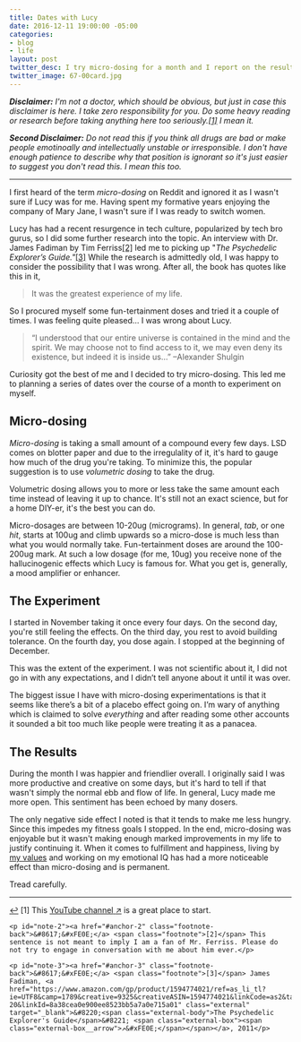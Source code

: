 ```yaml
---
title: Dates with Lucy
date: 2016-12-11 19:00:00 -05:00
categories:
- blog
- life
layout: post
twitter_desc: I try micro-dosing for a month and I report on the results.
twitter_image: 67-00card.jpg
---
```


_**Disclaimer:** I'm not a doctor, which should be obvious, but just in case this disclaimer is here. I take zero responsibility for you. Do some heavy reading or research before taking anything here too seriously.<a id="anchor-1" href="#note-1" class="fieldnotes-anchor">[1]</a> I mean it._

_**Second Disclaimer:** Do not read this if you think all drugs are bad or make people emotinoally and intellectually unstable or irresponsible. I don't have enough patience to describe why that position is ignorant so it's just easier to suggest you don't read this. I mean this too._

<hr class="small">

I first heard of the term _micro-dosing_ on Reddit and ignored it as I wasn't sure if Lucy was for me. Having spent my formative years enjoying the company of Mary Jane, I wasn't sure if I was ready to switch women.

Lucy has had a recent resurgence in tech culture, popularized by tech bro gurus, so I did some further research into the topic. An interview with Dr. James Fadiman by Tim Ferriss<a id="anchor-2" href="#note-2" class="fieldnotes-anchor">[2]</a> led me to picking up "_The Psychedelic Explorer’s Guide."_<a id="anchor-3" href="#note-3" class="fieldnotes-anchor">[3]</a> While the research is admittedly old, I was happy to consider the possibility that I was wrong. After all, the book has quotes like this in it,

> It was the greatest experience of my life.

So I procured myself some fun-tertainment doses and tried it a couple of times. I was feeling quite pleased… I was wrong about Lucy.

> “I understood that our entire universe is contained in the mind and the spirit. We may choose not to find access to it, we may even deny its existence, but indeed it is inside us…”
> –Alexander Shulgin

Curiosity got the best of me and I decided to try micro-dosing. This led me to planning a series of dates over the course of a month to experiment on myself.

## Micro-dosing

_Micro-dosing_ is taking a small amount of a compound every few days. LSD comes on blotter paper and due to the irregulality of it, it's hard to gauge how much of the drug you're taking. To minimize this, the popular suggestion is to use _volumetric dosing_ to take the drug.

Volumetric dosing allows you to more or less take the same amount each time instead of leaving it up to chance. It's still not an exact science, but for a home DIY-er, it's the best you can do.

Micro-dosages are between 10-20ug (micrograms). In general, _tab_, or one _hit_, starts at 100ug and climb upwards so a micro-dose is much less than what you would normally take. Fun-tertainment doses are around the 100-200ug mark. At such a low dosage (for me, 10ug) you receive none of the hallucinogenic effects which Lucy is famous for. What you get is, generally, a mood amplifier or enhancer.

## The Experiment

I started in November taking it once every four days. On the second day, you're still feeling the effects. On the third day, you rest to avoid building tolerance. On the fourth day, you dose again. I stopped at the beginning of December.

This was the extent of the experiment. I was not scientific about it, I did not go in with any expectations, and I didn’t tell anyone about it until it was over.

The biggest issue I have with micro-dosing experimentations is that it seems like there’s a bit of a placebo effect going on. I’m wary of anything which is claimed to solve _everything_ and after reading some other accounts it sounded a bit too much like people were treating it as a panacea.

## The Results

During the month I was happier and friendlier overall. I originally said I was more productive and creative on some days, but it's hard to tell if that wasn't simply the normal ebb and flow of life. In general, Lucy made me more open. This sentiment has been echoed by many dosers.

The only negative side effect I noted is that it tends to make me less hungry. Since this impedes my fitness goals I stopped. In the end, micro-dosing was enjoyable but it wasn't making enough marked improvements in my life to justify continuing it. When it comes to fulfillment and happiness, living by [my values](http://helentran.com/carving-a-life) and working on my emotional IQ has had a more noticeable effect than micro-dosing and is permanent.

Tread carefully.

<hr class="small">

<div class="fieldnotes">
    <p id="note-1"><a href="#anchor-1" class="footnote-back">&#8617;&#xFE0E;</a> <span class="footnote">[1]</span> This <a href="https://www.youtube.com/channel/UCn8V3KNSgDr1Dai77_y8JrQ" class="external" target="_blank"><span class="external-body">YouTube channel</span> <span class="external-box"><span class="external-box__arrow">↗&#xFE0E;</span></span></a> is a great place to start.</p>

    <p id="note-2"><a href="#anchor-2" class="footnote-back">&#8617;&#xFE0E;</a> <span class="footnote">[2]</span> This sentence is not meant to imply I am a fan of Mr. Ferriss. Please do not try to engage in conversation with me about him ever.</p>

    <p id="note-3"><a href="#anchor-3" class="footnote-back">&#8617;&#xFE0E;</a> <span class="footnote">[3]</span> James Fadiman, <a href="https://www.amazon.com/gp/product/1594774021/ref=as_li_tl?ie=UTF8&camp=1789&creative=9325&creativeASIN=1594774021&linkCode=as2&tag=heltraprodes-20&linkId=8a38cea0e900ee8523bb5a7a0e715a01" class="external" target="_blank">&#8220;<span class="external-body">The Psychedelic Explorer's Guide</span>&#8221; <span class="external-box"><span class="external-box__arrow">↗&#xFE0E;</span></span></a>, 2011</p>
</div>